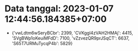 # Data tanggal: 2023-01-07 12:44:56.184385+07:00

* {'vwLdtm6wSeryBCbr': 2399, 'CVKggl4zVAH2HMAj': 4415, 'SVgBWp1oKeuiMFdD': 7100, 'vZzvezQR9prJSqCT': 6637, 'S65T7URMuTycqP4b': 5829}
